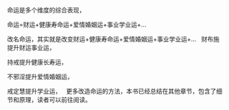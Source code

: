 命运是多个维度的综合表现，

命运=财运+健康寿命运+爱情婚姻运+事业学业运+...

改名命运，其实就是改变财运+健康寿命运+爱情婚姻运+事业学业运+...
&nbsp;
财布施提升财运事业运，

持戒提升健康长寿运，

不邪淫提升爱情婚姻运，

戒定慧提升学业运，
&nbsp;
更多改造命运的方法，本书已经总结在其他章节，包含了细节和原理，读者可以前往阅读。